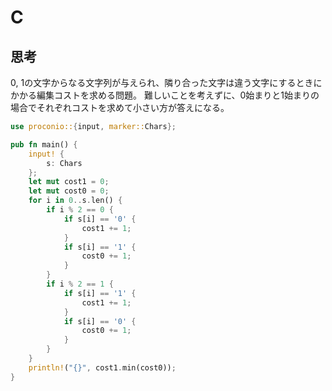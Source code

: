 # C
## 思考
0, 1の文字からなる文字列が与えられ、隣り合った文字は違う文字にするときにかかる編集コストを求める問題。
難しいことを考えずに、0始まりと1始まりの場合でそれぞれコストを求めて小さい方が答えになる。
```rust
use proconio::{input, marker::Chars};

pub fn main() {
    input! {
        s: Chars
    };
    let mut cost1 = 0;
    let mut cost0 = 0;
    for i in 0..s.len() {
        if i % 2 == 0 {
            if s[i] == '0' {
                cost1 += 1;
            }
            if s[i] == '1' {
                cost0 += 1;
            }
        }
        if i % 2 == 1 {
            if s[i] == '1' {
                cost1 += 1;
            }
            if s[i] == '0' {
                cost0 += 1;
            }
        }
    }
    println!("{}", cost1.min(cost0));
}
```
